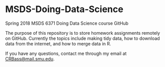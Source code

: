 # MSDS-Doing-Data-Science
Spring 2018 MSDS 6371 Doing Data Science course GitHub

The purpose of this repository is to store homework assignments remotely on GitHub.
Currently the topics include making tidy data, how to download data from the internet, and how to merge data in R.

If you have any questions, contact me through my email at CRBass@mail.smu.edu.
